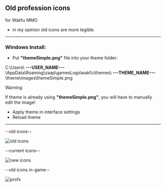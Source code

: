 ## Old profession icons

for Wakfu MMO
- in my opinion old icons are more legible.
___
### Windows Install:
- Put **"themeSimple.png"** file into your theme folder:

C:\Users\ **---USER_NAME---** \AppData\Roaming\zaap\gamesLogs\wakfu\themes\ **---THEME_NAME---** \theme\images\themeSimple.png
> [!Warning]
> If theme is already using **"themeSimple.png"**, you will have to manually edit the image!
- Apply theme in interface settings
- Reload theme
___
--old icons--

![old icons](https://github.com/ForbiddenMagic/wakfu-old-profession-icons/assets/29806538/48492cda-48bd-40b3-9c93-06337f4b1463)

--current icons--

![new icons](https://github.com/ForbiddenMagic/wakfu-old-profession-icons/assets/29806538/74b19ef6-bca9-4ff3-b38d-6a0636c20881)

--old icons in-game--

![profs](https://github.com/ForbiddenMagic/wakfu-old-profession-icons/assets/29806538/bcc553a9-73d1-4ea2-9106-0bad967f1d15)
